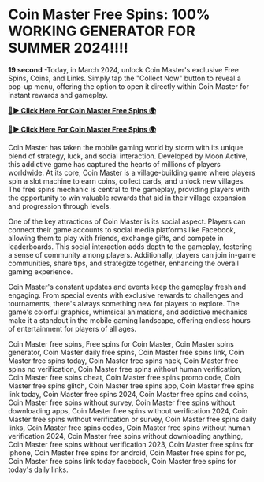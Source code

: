 # Coin Master Free Spins: 100% WORKING GENERATOR FOR SUMMER 2024!!!!

**19 second** -Today, in March 2024, unlock Coin Master's exclusive Free Spins, Coins, and Links. Simply tap the "Collect Now" button to reveal a pop-up menu, offering the option to open it directly within Coin Master for instant rewards and gameplay.

[**🔴► Click Here For Coin Master Free Spins 🌍**](https://moroccino.github.io/CoinMaster/)

[**🔴► Click Here For Coin Master Free Spins 🌍**](https://moroccino.github.io/CoinMaster/)
 
Coin Master has taken the mobile gaming world by storm with its unique blend of strategy, luck, and social interaction. Developed by Moon Active, this addictive game has captured the hearts of millions of players worldwide. At its core, Coin Master is a village-building game where players spin a slot machine to earn coins, collect cards, and unlock new villages. The free spins mechanic is central to the gameplay, providing players with the opportunity to win valuable rewards that aid in their village expansion and progression through levels.

One of the key attractions of Coin Master is its social aspect. Players can connect their game accounts to social media platforms like Facebook, allowing them to play with friends, exchange gifts, and compete in leaderboards. This social interaction adds depth to the gameplay, fostering a sense of community among players. Additionally, players can join in-game communities, share tips, and strategize together, enhancing the overall gaming experience.

Coin Master's constant updates and events keep the gameplay fresh and engaging. From special events with exclusive rewards to challenges and tournaments, there's always something new for players to explore. The game's colorful graphics, whimsical animations, and addictive mechanics make it a standout in the mobile gaming landscape, offering endless hours of entertainment for players of all ages.

Coin Master free spins, Free spins for Coin Master, Coin Master spins generator, Coin Master daily free spins, Coin Master free spins link, Coin Master free spins today, Coin Master free spins hack, Coin Master free spins no verification, Coin Master free spins without human verification, Coin Master free spins cheat, Coin Master free spins promo code, Coin Master free spins glitch, Coin Master free spins app, Coin Master free spins link today, Coin Master free spins 2024, Coin Master free spins and coins, Coin Master free spins without survey, Coin Master free spins without downloading apps, Coin Master free spins without verification 2024, Coin Master free spins without verification or survey, Coin Master free spins daily links, Coin Master free spins codes, Coin Master free spins without human verification 2024, Coin Master free spins without downloading anything, Coin Master free spins without verification 2023, Coin Master free spins for iphone, Coin Master free spins for android, Coin Master free spins for pc, Coin Master free spins link today facebook, Coin Master free spins for today's daily links.
